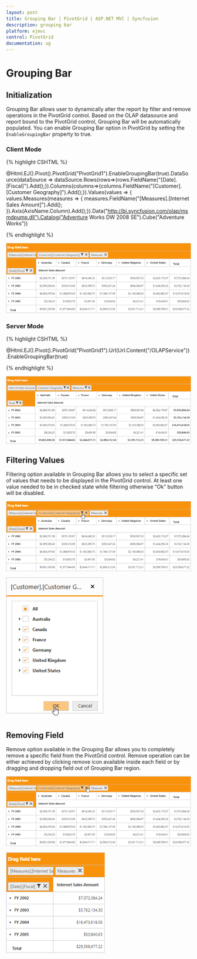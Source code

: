```yaml
---
layout: post
title: Grouping Bar | PivotGrid | ASP.NET MVC | Syncfusion
description: grouping bar
platform: ejmvc
control: PivotGrid
documentation: ug
---
```


# Grouping Bar

## Initialization

Grouping Bar allows user to dynamically alter the report by filter and remove operations in the PivotGrid control. Based on the OLAP datasource and report bound to the PivotGrid control, Grouping Bar will be automatically populated. You can enable Grouping Bar option in PivotGrid by setting the `EnableGroupingBar` property to true.

### Client Mode

{% highlight CSHTML %}

@Html.EJ().Pivot().PivotGrid("PivotGrid1").EnableGroupingBar(true).DataSource(dataSource => dataSource.Rows(rows=>{rows.FieldName("[Date].[Fiscal]").Add();}).Columns(columns=>{columns.FieldName("[Customer].[Customer Geography]").Add();}).Values(values => { values.Measures(measures => { measures.FieldName("[Measures].[Internet Sales Amount]").Add(); }).Axis(AxisName.Column).Add();}).Data("http://bi.syncfusion.com/olap/msmdpump.dll").Catalog("Adventure Works DW 2008 SE").Cube("Adventure Works"))

{% endhighlight %}

![](Grouping-Bar_images/OlapGroupingbar.png)

### Server Mode

{% highlight CSHTML %}

@Html.EJ().Pivot().PivotGrid("PivotGrid1").Url(Url.Content("/OLAPService")).EnableGroupingBar(true)

{% endhighlight %}

![](Grouping-Bar_images/OlapServerModeGB.png)

## Filtering Values

Filtering option available in Grouping Bar allows you to select a specific set of values that needs to be displayed in the PivotGrid control. At least one value needed to be in checked state while filtering otherwise “Ok” button will be disabled.

![](Grouping-Bar_images/OlapFiltericon.png)

![](Grouping-Bar_images/OlapFiltering.png)

## Removing Field

Remove option available in the Grouping Bar allows you to completely remove a specific field from the PivotGrid control. Remove operation can be either achieved by clicking remove icon available inside each field or by dragging and dropping field out of Grouping Bar region.

![](Grouping-Bar_images/OlapRemoveicon.png)

![](Grouping-Bar_images/OlapRemove.png) 

